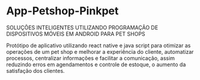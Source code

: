# App-Petshop-Pinkpet
SOLUÇÕES INTELIGENTES UTILIZANDO PROGRAMAÇÃO DE DISPOSITIVOS MÓVEIS EM ANDROID PARA PET SHOPS 

Protótipo de aplicativo utilizando react native e java script para otimizar as operações de um pet shop e melhorar a experiência do cliente, automatizar processos, centralizar informações e facilitar a comunicação, assim reduzindo erros em agendamentos e controle de estoque, o aumento da satisfação dos clientes. 
